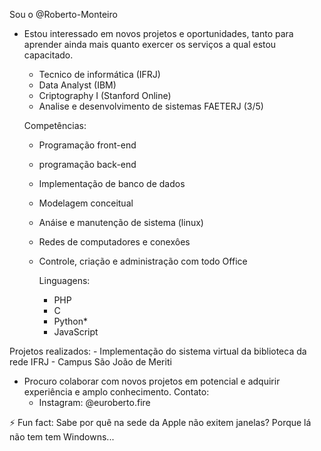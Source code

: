   Sou o @Roberto-Monteiro
- Estou interessado em novos projetos e oportunidades, tanto para aprender ainda mais quanto exercer os serviços a qual estou capacitado.
    
     - Tecnico de informática (IFRJ)
     - Data Analyst (IBM)
     - Criptography I (Stanford Online)
     - Analise e desenvolvimento de sistemas FAETERJ (3/5)
     
 
  Competências:
     - Programação front-end
     - programação back-end
     - Implementação de banco de dados
     - Modelagem conceitual
     - Anáise e manutenção de sistema (linux)
     - Redes de computadores e conexôes
     - Controle, criação e administração com todo Office

       Linguagens:
        - PHP
        - C
        - Python*
        - JavaScript

 Projetos realizados:
    - Implementação do sistema virtual da biblioteca da rede IFRJ - Campus São João de Meriti
       
-  Procuro colaborar com novos projetos em potencial e adquirir experiência e amplo conhecimento.
  Contato:
    - Instagram: @euroberto.fire

  ⚡ Fun fact: Sabe por quê na sede da Apple não exitem janelas?
                Porque lá não tem tem Windowns...

